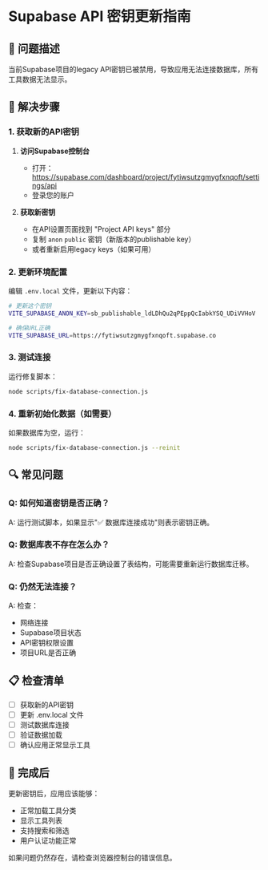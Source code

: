 # Supabase API 密钥更新指南

## 🚨 问题描述
当前Supabase项目的legacy API密钥已被禁用，导致应用无法连接数据库，所有工具数据无法显示。

## 🔧 解决步骤

### 1. 获取新的API密钥

1. **访问Supabase控制台**
   - 打开：https://supabase.com/dashboard/project/fytiwsutzgmygfxnqoft/settings/api
   - 登录您的账户

2. **获取新密钥**
   - 在API设置页面找到 "Project API keys" 部分
   - 复制 `anon` `public` 密钥（新版本的publishable key）
   - 或者重新启用legacy keys（如果可用）

### 2. 更新环境配置

编辑 `.env.local` 文件，更新以下内容：

```bash
# 更新这个密钥
VITE_SUPABASE_ANON_KEY=sb_publishable_ldLDhQu2qPEppQcIabkYSQ_UDiVVHoV

# 确保URL正确
VITE_SUPABASE_URL=https://fytiwsutzgmygfxnqoft.supabase.co
```

### 3. 测试连接

运行修复脚本：
```bash
node scripts/fix-database-connection.js
```

### 4. 重新初始化数据（如需要）

如果数据库为空，运行：
```bash
node scripts/fix-database-connection.js --reinit
```

## 🔍 常见问题

### Q: 如何知道密钥是否正确？
A: 运行测试脚本，如果显示"✅ 数据库连接成功"则表示密钥正确。

### Q: 数据库表不存在怎么办？
A: 检查Supabase项目是否正确设置了表结构，可能需要重新运行数据库迁移。

### Q: 仍然无法连接？
A: 检查：
- 网络连接
- Supabase项目状态
- API密钥权限设置
- 项目URL是否正确

## 📋 检查清单

- [ ] 获取新的API密钥
- [ ] 更新 .env.local 文件
- [ ] 测试数据库连接
- [ ] 验证数据加载
- [ ] 确认应用正常显示工具

## 🚀 完成后

更新密钥后，应用应该能够：
- 正常加载工具分类
- 显示工具列表
- 支持搜索和筛选
- 用户认证功能正常

如果问题仍然存在，请检查浏览器控制台的错误信息。
